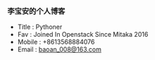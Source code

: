 
### 李宝安的个人博客
* Title : Pythoner
* Fav : Joined In Openstack Since Mitaka 2016
* Mobile : +8613568884076
* Email : baoan_008@163.com

